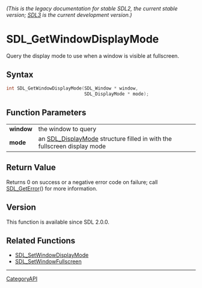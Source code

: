 ###### (This is the legacy documentation for stable SDL2, the current stable version; [SDL3](https://wiki.libsdl.org/SDL3/) is the current development version.)
# SDL_GetWindowDisplayMode

Query the display mode to use when a window is visible at fullscreen.

## Syntax

```c
int SDL_GetWindowDisplayMode(SDL_Window * window,
                             SDL_DisplayMode * mode);

```

## Function Parameters

|                |                                                                                            |
| -------------- | ------------------------------------------------------------------------------------------ |
| **window**     | the window to query                                                                        |
| **mode**       | an [SDL_DisplayMode](SDL_DisplayMode) structure filled in with the fullscreen display mode |

## Return Value

Returns 0 on success or a negative error code on failure; call
[SDL_GetError](SDL_GetError)() for more information.

## Version

This function is available since SDL 2.0.0.

## Related Functions

* [SDL_SetWindowDisplayMode](SDL_SetWindowDisplayMode)
* [SDL_SetWindowFullscreen](SDL_SetWindowFullscreen)

----
[CategoryAPI](CategoryAPI)

